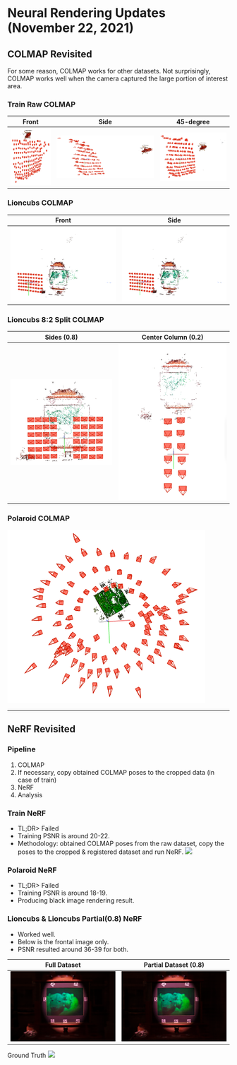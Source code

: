# Neural Rendering Updates (November 22, 2021)
## COLMAP Revisited
For some reason, COLMAP works for other datasets. 
Not surprisingly, COLMAP works well when the camera captured the large portion of interest area.
### Train Raw COLMAP
| Front                                                                | Side                                                         | 45-degree                                                           |
| -------------------------------------------------------------------- | ------------------------------------------------------------ | ------------------------------------------------------------------- |
| ![](../colmap_output/train_raw_rotated/train_raw_rotated_colmap.png) | ![](../colmap_output/train_raw_rotated/train_raw_colmap.png) | ![](../colmap_output/train_raw_rotated/train_fit_colmap_copied.png) |

### Lioncubs COLMAP
| Front                                              | Side                                               |
| -------------------------------------------------- | -------------------------------------------------- |
| ![](../colmap_output/lioncubs/lioncubs_colmap.png) | ![](../colmap_output/lioncubs/lioncubs_colmap.png) |

### Lioncubs 8:2 Split COLMAP
| Sides (0.8)                                                     | Center Column (0.2)                                             |
| --------------------------------------------------------------- | --------------------------------------------------------------- |
| ![](../colmap_output/lioncubs_vertical/lioncubs_vertical_8.png) | ![](../colmap_output/lioncubs_vertical/lioncubs_vertical_2.png) |

### Polaroid COLMAP
![](../colmap_output/polaroid_crop/polaroid_colmap.png)

<hr/>

## NeRF Revisited
### Pipeline
1. COLMAP
2. If necessary, copy obtained COLMAP poses to the cropped data (in case of train)
3. NeRF
4. Analysis

### Train NeRF
- TL;DR> Failed
- Training PSNR is around 20-22.
- Methodology: obtained COLMAP poses from the raw dataset, copy the poses to the cropped & registered dataset and run NeRF.
![](../nerf_output/train_fit/train_fit_1_spiral_050000_rgb.gif)

### Polaroid NeRF
- TL;DR> Failed
- Training PSNR is around 18-19.
- Producing black image rendering result.

### Lioncubs & Lioncubs Partial(0.8) NeRF
- Worked well.
- Below is the frontal image only.
- PSNR resulted around 36-39 for both.

| Full Dataset                            | Partial Dataset (0.8)                            |
| --------------------------------------- | ------------------------------------------------ |
| ![](../nerf_output/lioncubs/center.png) | ![](../nerf_output/lioncubs_vertical/center.png) |

Ground Truth
![](../nerf_output/26_6.png)